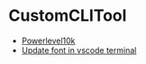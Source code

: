 # CustomCLITool

- [Powerlevel10k](https://github.com/romkatv/powerlevel10k)
- [Update font in vscode terminal](https://youngstone89.medium.com/how-to-change-font-for-terminal-in-visual-studio-code-c3305fe6d4c2)
